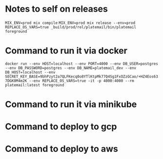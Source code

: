 # Notes to self on releases

`MIX_ENV=prod mix compile`
`MIX_ENV=prod mix release --env=prod`
`REPLACE_OS_VARS=true _build/prod/rel/platemail/bin/platemail foreground`

# Command to run it via docker

`docker run --env HOST=localhost --env PORT=4000 --env DB_USER=postgres --env DB_PASSWORD=postgres --env DB_NAME=platemail_dev --env DB_HOST=localhost --env SECRET_KEY_BASE=9bhPzyt2a7QLFKecq0o8YTlKtpMk77Q4Sg1FxOZzGCao/+HZ4Eos637DGK0M4m2K --env REPLACE_OS_VARS=true -it -p 4000:4000 --rm platemail:latest foreground`

# Command to run it via minikube

# Command to deploy to gcp

# Command to deploy to aws
